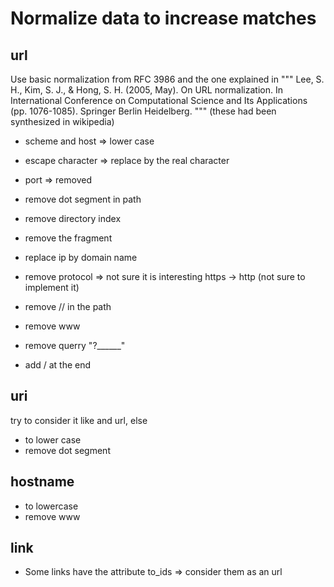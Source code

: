 # Normalize data to increase matches

## url
Use basic normalization from RFC 3986 and the one explained in
	"""
	Lee, S. H., Kim, S. J., & Hong, S. H. (2005, May). On URL normalization. 
	In International Conference on Computational Science and Its Applications (pp. 1076-1085).
	 Springer Berlin Heidelberg.
	"""
(these had been synthesized in wikipedia)

- scheme and host => lower case
- escape character => replace by the real character
- port => removed

- remove dot segment in path
- remove directory index
- remove the fragment
- replace ip by domain name
- remove protocol => not sure it is interesting https -> http (not sure to implement it)
- remove // in the path
- remove www
- remove querry "?______" 
- add / at the end

## uri
try to consider it like and url, else
- to lower case
- remove dot segment

## hostname
- to lowercase
- remove www 

## link
- Some links have the attribute to\_ids => consider them as an url
